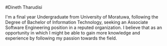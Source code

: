 #Dineth Tharudisi

I'm a final year Undergraduate from University of Moratuwa, following the Degree of Bachelor of Information Technology, seeking an Associate Software Engineering position in a reputed organization. I believe that as an opportunity in which I might be able to gain more knowledge and experience by following my passion towards the field. 
